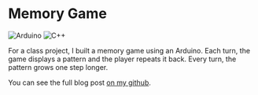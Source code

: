 # Memory Game
![Arduino](https://img.shields.io/badge/Arduino-00979D?style=for-the-badge&logo=Arduino&logoColor=white)
![C++](https://img.shields.io/badge/C%2B%2B-00599C?style=for-the-badge&logo=c%2B%2B&logoColor=white)

For a class project, I built a memory game using an Arduino. Each turn, the game displays a pattern and the player repeats it back. Every turn, the pattern grows one step longer.

You can see the full blog post [on my github](https://github.com/maffiemaffie/arduino-memory-game#readme).